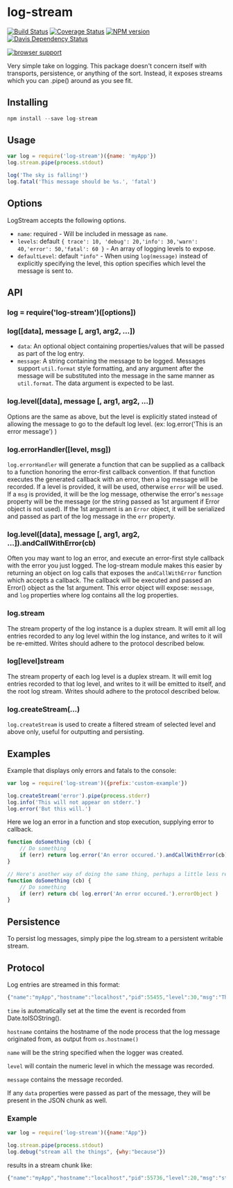 # log-stream

[![Build Status](https://travis-ci.org/jasonpincin/log-stream.svg?branch=master)](https://travis-ci.org/jasonpincin/log-stream)
[![Coverage Status](https://coveralls.io/repos/jasonpincin/log-stream/badge.png?branch=master)](https://coveralls.io/r/jasonpincin/log-stream?branch=master)
[![NPM version](https://badge.fury.io/js/log-stream.png)](http://badge.fury.io/js/log-stream)
[![Davis Dependency Status](https://david-dm.org/jasonpincin/log-stream.png)](https://david-dm.org/jasonpincin/log-stream)

[![browser support](https://ci.testling.com/jasonpincin/log-stream.png)
](https://ci.testling.com/jasonpincin/log-stream)

Very simple take on logging. This package doesn't concern itself with transports, 
persistence, or anything of the sort.  Instead, it exposes streams which you can 
.pipe() around as you see fit.

## Installing

``` js
npm install --save log-stream
```

## Usage

``` js
var log = require('log-stream')({name: 'myApp'})
log.stream.pipe(process.stdout)

log('The sky is falling!')
log.fatal('This message should be %s.', 'fatal') 
```

## Options

LogStream accepts the following options.

- `name`: required - Will be included in message as `name`.
- `levels`: default `{ trace': 10, 'debug': 20,'info': 30,'warn': 40,'error': 50,'fatal': 60 }` - An array of logging levels to expose.
- `defaultLevel`: default `"info"` - When using `log(message)` instead of explicitly specifying the level, this option specifies which 
  level the message is sent to.


## API

### log = require('log-stream')([options])

### log([data], message [, arg1, arg2, ...])

- `data`: An optional object containing properties/values that will be passed as part of the log entry.
- `message`: A string containing the message to be logged. Messages support `util.format` style 
formatting, and any argument after the message will be substituted into the message in the same manner 
as `util.format`. The data argument is expected to be last. 

### log.level([data], message [, arg1, arg2, ...])

Options are the same as above, but the level is explicitly stated instead of allowing the message to 
go to the default log level. (ex: log.error('This is an error message') )

### log.errorHandler([level, msg])

`log.errorHandler` will generate a function that can be supplied as a callback to a function honoring 
the error-first callback convention. If that function executes the generated callback with an error, 
then a log message will be recorded. If a level is provided, it will be used, otherwise `error` will be 
used. If a `msg` is provided, it will be the log message, otherwise the error's `message` property will 
be the message (or the string passed as 1st argument if Error object is not used). If the 1st argument 
is an `Error` object, it will be serialized and passed as part of the log message in the `err` property.

### log.level([data], message [, arg1, arg2, ...]).andCallWithError(cb)

Often you may want to log an error, and execute an error-first style callback with the error you just 
logged. The log-stream module makes this easier by returning an object on log calls that exposes the 
`andCallWithError` function which accepts a callback. The callback will be executed and 
passed an Error() object as the 1st argument. This error object will expose: `message`, and `log` 
properties where log contains all the log properties.

### log.stream 

The stream property of the log instance is a duplex stream. It will emit all log entries recorded to any 
log level within the log instance, and writes to it will be re-emitted. Writes should adhere to the 
protocol described below.

### log[level]stream 

The stream property of each log level is a duplex stream. It will emit log entries recorded to that log 
level, and writes to it will be emitted to itself, and the root log stream. Writes should adhere to the 
protocol described below.

### log.createStream(...)

`log.createStream` is used to create a filtered stream of selected level and above only, useful for outputting and 
persisting. 

## Examples

Example that displays only errors and fatals to the console: 

``` js
var log = require('log-stream')({prefix:'custom-example'})

log.createStream('error').pipe(process.stderr)
log.info('This will not appear on stderr.')
log.error('But this will.')
``` 

Here we log an error in a function and stop execution, supplying error to callback.

``` js
function doSomething (cb) {
    // Do something
    if (err) return log.error('An error occured.').andCallWithError(cb)
}

// Here's another way of doing the same thing, perhaps a little less readable
function doSomething (cb) {
    // Do something
    if (err) return cb( log.error('An error occured.').errorObject )
}
```

## Persistence

To persist log messages, simply pipe the log.stream to a persistent writable stream.

## Protocol

Log entries are streamed in this format:

``` js
{"name":"myApp","hostname":"localhost","pid":55455,"level":30,"msg":"The sky is falling!","time":"2014-12-05T05:08:44.016Z","v":1}
```

`time` is automatically set at the time the event is recorded from Date.toISOString().

`hostname` contains the hostname of the node process that the log message originated from, as output from 
`os.hostname()`

`name` will be the string specified when the logger was created.

`level` will contain the numeric level in which the message was recorded.

`message` contains the message recorded. 

If any `data` properties were passed as part of the message, they will be present in the JSON chunk as well.

### Example

``` js
var log = require('log-stream')({name:"App"})

log.stream.pipe(process.stdout)
log.debug("stream all the things", {why:"because"})
```

results in a stream chunk like:

``` js
{"name":"myApp","hostname":"localhost","pid":55736,"level":20,"msg":"stream all the things","time":"2014-12-05T05:12:08.814Z","v":1,"why":"because"}
```
